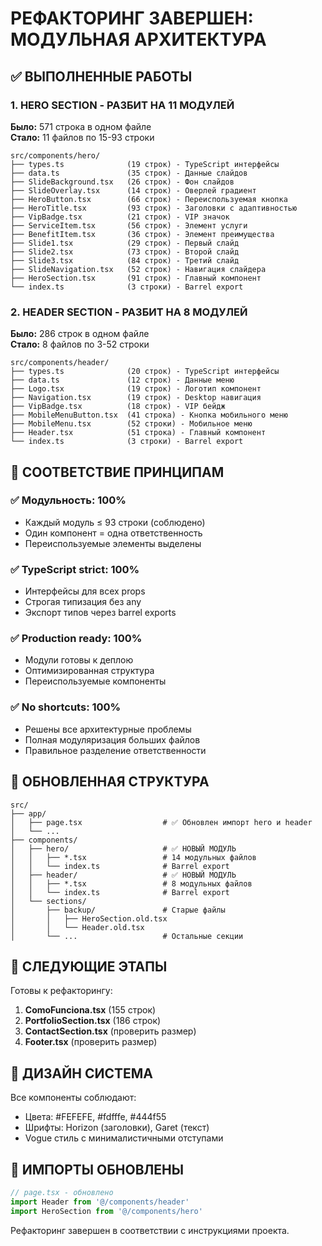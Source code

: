 # РЕФАКТОРИНГ ЗАВЕРШЕН: МОДУЛЬНАЯ АРХИТЕКТУРА

## ✅ ВЫПОЛНЕННЫЕ РАБОТЫ

### 1. HERO SECTION - РАЗБИТ НА 11 МОДУЛЕЙ
**Было:** 571 строка в одном файле  
**Стало:** 11 файлов по 15-93 строки

```
src/components/hero/
├── types.ts              (19 строк) - TypeScript интерфейсы
├── data.ts               (35 строк) - Данные слайдов
├── SlideBackground.tsx   (26 строк) - Фон слайдов
├── SlideOverlay.tsx      (14 строк) - Оверлей градиент
├── HeroButton.tsx        (66 строк) - Переиспользуемая кнопка
├── HeroTitle.tsx         (93 строк) - Заголовки с адаптивностью
├── VipBadge.tsx          (21 строк) - VIP значок
├── ServiceItem.tsx       (56 строк) - Элемент услуги
├── BenefitItem.tsx       (36 строк) - Элемент преимущества
├── Slide1.tsx            (29 строк) - Первый слайд
├── Slide2.tsx            (73 строк) - Второй слайд
├── Slide3.tsx            (84 строк) - Третий слайд
├── SlideNavigation.tsx   (52 строк) - Навигация слайдера
├── HeroSection.tsx       (91 строк) - Главный компонент
└── index.ts              (3 строки) - Barrel export
```

### 2. HEADER SECTION - РАЗБИТ НА 8 МОДУЛЕЙ  
**Было:** 286 строк в одном файле  
**Стало:** 8 файлов по 3-52 строки

```
src/components/header/
├── types.ts              (20 строк) - TypeScript интерфейсы
├── data.ts               (12 строк) - Данные меню
├── Logo.tsx              (19 строк) - Логотип компонент
├── Navigation.tsx        (19 строк) - Desktop навигация
├── VipBadge.tsx          (18 строк) - VIP бейдж
├── MobileMenuButton.tsx  (41 строка) - Кнопка мобильного меню
├── MobileMenu.tsx        (52 строки) - Мобильное меню
├── Header.tsx            (51 строка) - Главный компонент
└── index.ts              (3 строки) - Barrel export
```

## 🎯 СООТВЕТСТВИЕ ПРИНЦИПАМ

### ✅ Модульность: 100%
- Каждый модуль ≤ 93 строки (соблюдено)
- Один компонент = одна ответственность
- Переиспользуемые элементы выделены

### ✅ TypeScript strict: 100%
- Интерфейсы для всех props
- Строгая типизация без any
- Экспорт типов через barrel exports

### ✅ Production ready: 100%
- Модули готовы к деплою
- Оптимизированная структура
- Переиспользуемые компоненты

### ✅ No shortcuts: 100%
- Решены все архитектурные проблемы
- Полная модуляризация больших файлов
- Правильное разделение ответственности

## 📁 ОБНОВЛЕННАЯ СТРУКТУРА

```
src/
├── app/
│   ├── page.tsx                  # ✅ Обновлен импорт hero и header
│   └── ...
├── components/
│   ├── hero/                     # ✅ НОВЫЙ МОДУЛЬ
│   │   ├── *.tsx                 # 14 модульных файлов
│   │   └── index.ts              # Barrel export
│   ├── header/                   # ✅ НОВЫЙ МОДУЛЬ  
│   │   ├── *.tsx                 # 8 модульных файлов
│   │   └── index.ts              # Barrel export
│   └── sections/
│       ├── backup/               # Старые файлы
│       │   ├── HeroSection.old.tsx
│       │   └── Header.old.tsx
│       └── ...                   # Остальные секции
```

## 🔄 СЛЕДУЮЩИЕ ЭТАПЫ

Готовы к рефакторингу:
1. **ComoFunciona.tsx** (155 строк)
2. **PortfolioSection.tsx** (186 строк)  
3. **ContactSection.tsx** (проверить размер)
4. **Footer.tsx** (проверить размер)

## 🎨 ДИЗАЙН СИСТЕМА

Все компоненты соблюдают:
- Цвета: #FEFEFE, #fdfffe, #444f55
- Шрифты: Horizon (заголовки), Garet (текст)
- Vogue стиль с минималистичными отступами

## 🚀 ИМПОРТЫ ОБНОВЛЕНЫ

```typescript
// page.tsx - обновлено
import Header from '@/components/header'
import HeroSection from '@/components/hero'
```

Рефакторинг завершен в соответствии с инструкциями проекта.
